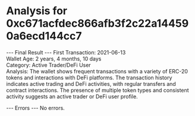 # Analysis for 0xc671acfdec866afb3f2c22a144590a6ecd144cc7

--- Final Result ---
First Transaction: 2021-06-13  
Wallet Age: 2 years, 4 months, 10 days  
Category: Active Trader/DeFi User  
Analysis: The wallet shows frequent transactions with a variety of ERC-20 tokens and interactions with DeFi platforms. The transaction history indicates active trading and DeFi activities, with regular transfers and contract interactions. The presence of multiple token types and consistent activity suggests an active trader or DeFi user profile.  

--- Errors ---
No errors.